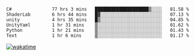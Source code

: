 <!--START_SECTION:waka-->

```text
C#               77 hrs 3 mins   ████████████████████▒░░░░   81.58 %
ShaderLab        6 hrs 44 mins   █▓░░░░░░░░░░░░░░░░░░░░░░░   07.13 %
unity            4 hrs 35 mins   █▒░░░░░░░░░░░░░░░░░░░░░░░   04.85 %
UnityYaml        1 hr 31 mins    ▒░░░░░░░░░░░░░░░░░░░░░░░░   01.62 %
Python           1 hr 21 mins    ▒░░░░░░░░░░░░░░░░░░░░░░░░   01.43 %
Text             1 hr 6 mins     ▒░░░░░░░░░░░░░░░░░░░░░░░░   01.17 %
```

<!--END_SECTION:waka-->
[![wakatime](https://wakatime.com/badge/user/6c2f442e-41b4-42e3-bc06-d5d8203ad1da.svg)](https://wakatime.com/@6c2f442e-41b4-42e3-bc06-d5d8203ad1da)
